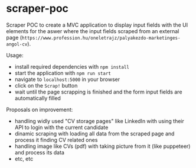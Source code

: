 # scraper-poc

Scraper POC to create a MVC application to display input fields with the UI elements for the aswer where the input fields scraped from an external page (`https://www.profession.hu/oneletrajz/palyakezdo-marketinges-angol-cv`).

Usage:
- install required dependencies with `npm install`
- start the application with `npm run start`
- navigate to `localhost:5000` in your browser
- click on the `Scrap!` button
- wait until the page scrapping is finished and the form input fields are automatically filled

Proposals on improvement:
- handling widly used "CV storage pages" like LinkedIn with using their API to login with the current candidate
- dinamic scraping with loading all data from the scraped page and process it finding CV related ones
- handling image like CVs (pdf) with taking picture from it (like puppeteer) and process its data
- etc, etc
